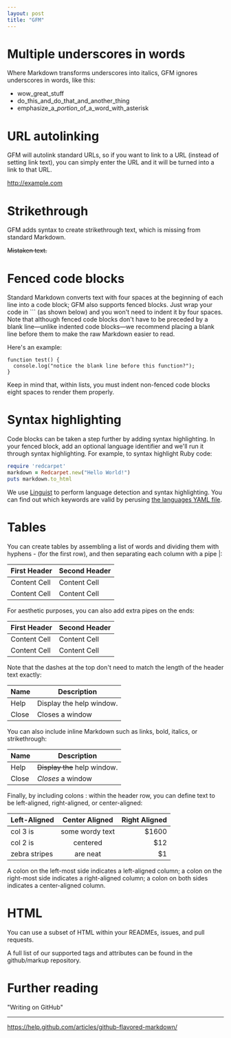 ```yaml
---
layout: post
title: "GFM"
---
```


# Multiple underscores in words

Where Markdown transforms underscores into italics, GFM ignores underscores in words, like this:

- wow_great_stuff
- do_this_and_do_that_and_another_thing
- emphasize_a_*portion*_of_a_word_with_asterisk

# URL autolinking

GFM will autolink standard URLs, so if you want to link to a URL (instead of setting link text), you can simply enter the URL and it will be turned into a link to that URL.

http://example.com

# Strikethrough

GFM adds syntax to create strikethrough text, which is missing from standard Markdown.

~~Mistaken text.~~

# Fenced code blocks

Standard Markdown converts text with four spaces at the beginning of each line into a code block; GFM also supports fenced blocks. Just wrap your code in ``` (as shown below) and you won't need to indent it by four spaces. Note that although fenced code blocks don't have to be preceded by a blank line—unlike indented code blocks—we recommend placing a blank line before them to make the raw Markdown easier to read.

Here's an example:

```
function test() {
  console.log("notice the blank line before this function?");
}
```

Keep in mind that, within lists, you must indent non-fenced code blocks eight spaces to render them properly.

# Syntax highlighting

Code blocks can be taken a step further by adding syntax highlighting. In your fenced block, add an optional language identifier and we'll run it through syntax highlighting. For example, to syntax highlight Ruby code:

```ruby
require 'redcarpet'
markdown = Redcarpet.new("Hello World!")
puts markdown.to_html
```
We use [Linguist](https://github.com/github/linguist) to perform language detection and syntax highlighting. You can find out which keywords are valid by perusing [the languages YAML file](https://github.com/github/linguist/blob/master/lib/linguist/languages.yml).

# Tables

You can create tables by assembling a list of words and dividing them with hyphens - (for the first row), and then separating each column with a pipe |:

First Header  | Second Header
------------- | -------------
Content Cell  | Content Cell
Content Cell  | Content Cell

For aesthetic purposes, you can also add extra pipes on the ends:

| First Header  | Second Header |
| ------------- | ------------- |
| Content Cell  | Content Cell  |
| Content Cell  | Content Cell  |

Note that the dashes at the top don't need to match the length of the header text exactly:

| Name | Description          |
| ------------- | ----------- |
| Help      | Display the help window.|
| Close     | Closes a window     |

You can also include inline Markdown such as links, bold, italics, or strikethrough:

| Name | Description          |
| ------------- | ----------- |
| Help      | ~~Display the~~ help window.|
| Close     | _Closes_ a window     |

Finally, by including colons : within the header row, you can define text to be left-aligned, right-aligned, or center-aligned:

| Left-Aligned  | Center Aligned  | Right Aligned |
| :------------ |:---------------:| -----:|
| col 3 is      | some wordy text | $1600 |
| col 2 is      | centered        |   $12 |
| zebra stripes | are neat        |    $1 |

A colon on the left-most side indicates a left-aligned column; a colon on the right-most side indicates a right-aligned column; a colon on both sides indicates a center-aligned column.

# HTML

You can use a subset of HTML within your READMEs, issues, and pull requests.

A full list of our supported tags and attributes can be found in the github/markup repository.

# Further reading

"Writing on GitHub"

---

<https://help.github.com/articles/github-flavored-markdown/>
